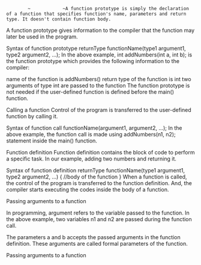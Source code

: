             ~            ~A function prototype is simply the declaration of a function that specifies function's name, parameters and return type. It doesn't contain function body.

A function prototype gives information to the compiler that the function may later be used in the program.

Syntax of function prototype
returnType functionName(type1 argument1, type2 argument2, ...);
In the above example, int addNumbers(int a, int b); is the function prototype which provides the following information to the compiler:

name of the function is addNumbers()
return type of the function is int
two arguments of type int are passed to the function
The function prototype is not needed if the user-defined function is defined before the main() function.

Calling a function
Control of the program is transferred to the user-defined function by calling it.

Syntax of function call
functionName(argument1, argument2, ...);
In the above example, the function call is made using addNumbers(n1, n2); statement inside the main() function.

Function definition
Function definition contains the block of code to perform a specific task. In our example, adding two numbers and returning it.

Syntax of function definition
returnType functionName(type1 argument1, type2 argument2, ...)
{
    //body of the function
}
When a function is called, the control of the program is transferred to the function definition. And, the compiler starts executing the codes inside the body of a function.

Passing arguments to a function

In programming, argument refers to the variable passed to the function. In the above example, two variables n1 and n2 are passed during the function call.

The parameters a and b accepts the passed arguments in the function definition. These arguments are called formal parameters of the function.

Passing arguments to a function
